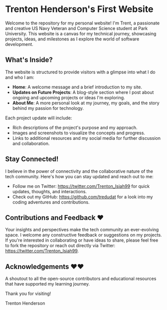 # Trenton Henderson's First Website

Welcome to the repository for my personal website! I'm Trent, a passionate and creative US Navy Veteran and Computer Science student at Park University. This website is a canvas for my technical journey, showcasing projects, ideas, and milestones as I explore the world of software development.

## What's Inside?

The website is structured to provide visitors with a glimpse into what I do and who I am:

- **Home**: A welcome message and a brief introduction to my site.
- **Updates on Future Projects**: A blog-style section where I post about ongoing and upcoming projects or ideas I'm exploring.
- **About Me**: A more personal look at my journey, my goals, and the story behind my passion for technology.

Each project update will include:
- Rich descriptions of the project's purpose and my approach.
- Images and screenshots to visualize the concepts and progress.
- Links to additional resources and my social media for further discussion and collaboration.

## Stay Connected!

I believe in the power of connectivity and the collaborative nature of the tech community. Here's how you can stay updated and reach out to me:

- Follow me on Twitter: https://twitter.com/Trenton_Isiah99 for quick updates, thoughts, and interactions.
- Check out my GitHub: https://github.com/tredudat for a look into my coding adventures and contributions.

## Contributions and Feedback ♥

Your insights and perspectives make the tech community an ever-evolving space. I welcome any constructive feedback or suggestions on my projects. If you're interested in collaborating or have ideas to share, please feel free to fork the repository or reach out directly via Twitter: https://twitter.com/Trenton_Isiah99.

## Acknowledgements ♥♥

A shoutout to all the open-source contributors and educational resources that have supported my learning journey.

Thank you for visiting!

Trenton Henderson
